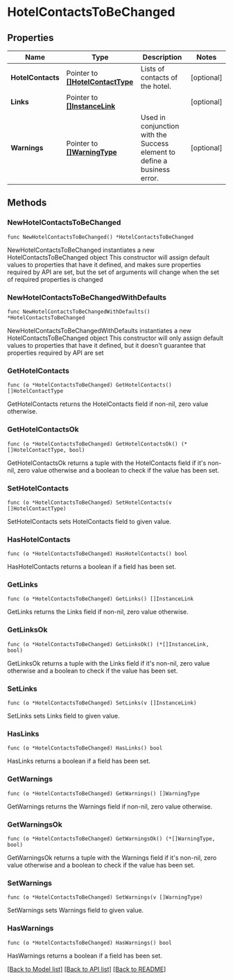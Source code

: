 # HotelContactsToBeChanged

## Properties

Name | Type | Description | Notes
------------ | ------------- | ------------- | -------------
**HotelContacts** | Pointer to [**[]HotelContactType**](HotelContactType.md) | Lists of contacts of the hotel. | [optional] 
**Links** | Pointer to [**[]InstanceLink**](InstanceLink.md) |  | [optional] 
**Warnings** | Pointer to [**[]WarningType**](WarningType.md) | Used in conjunction with the Success element to define a business error. | [optional] 

## Methods

### NewHotelContactsToBeChanged

`func NewHotelContactsToBeChanged() *HotelContactsToBeChanged`

NewHotelContactsToBeChanged instantiates a new HotelContactsToBeChanged object
This constructor will assign default values to properties that have it defined,
and makes sure properties required by API are set, but the set of arguments
will change when the set of required properties is changed

### NewHotelContactsToBeChangedWithDefaults

`func NewHotelContactsToBeChangedWithDefaults() *HotelContactsToBeChanged`

NewHotelContactsToBeChangedWithDefaults instantiates a new HotelContactsToBeChanged object
This constructor will only assign default values to properties that have it defined,
but it doesn't guarantee that properties required by API are set

### GetHotelContacts

`func (o *HotelContactsToBeChanged) GetHotelContacts() []HotelContactType`

GetHotelContacts returns the HotelContacts field if non-nil, zero value otherwise.

### GetHotelContactsOk

`func (o *HotelContactsToBeChanged) GetHotelContactsOk() (*[]HotelContactType, bool)`

GetHotelContactsOk returns a tuple with the HotelContacts field if it's non-nil, zero value otherwise
and a boolean to check if the value has been set.

### SetHotelContacts

`func (o *HotelContactsToBeChanged) SetHotelContacts(v []HotelContactType)`

SetHotelContacts sets HotelContacts field to given value.

### HasHotelContacts

`func (o *HotelContactsToBeChanged) HasHotelContacts() bool`

HasHotelContacts returns a boolean if a field has been set.

### GetLinks

`func (o *HotelContactsToBeChanged) GetLinks() []InstanceLink`

GetLinks returns the Links field if non-nil, zero value otherwise.

### GetLinksOk

`func (o *HotelContactsToBeChanged) GetLinksOk() (*[]InstanceLink, bool)`

GetLinksOk returns a tuple with the Links field if it's non-nil, zero value otherwise
and a boolean to check if the value has been set.

### SetLinks

`func (o *HotelContactsToBeChanged) SetLinks(v []InstanceLink)`

SetLinks sets Links field to given value.

### HasLinks

`func (o *HotelContactsToBeChanged) HasLinks() bool`

HasLinks returns a boolean if a field has been set.

### GetWarnings

`func (o *HotelContactsToBeChanged) GetWarnings() []WarningType`

GetWarnings returns the Warnings field if non-nil, zero value otherwise.

### GetWarningsOk

`func (o *HotelContactsToBeChanged) GetWarningsOk() (*[]WarningType, bool)`

GetWarningsOk returns a tuple with the Warnings field if it's non-nil, zero value otherwise
and a boolean to check if the value has been set.

### SetWarnings

`func (o *HotelContactsToBeChanged) SetWarnings(v []WarningType)`

SetWarnings sets Warnings field to given value.

### HasWarnings

`func (o *HotelContactsToBeChanged) HasWarnings() bool`

HasWarnings returns a boolean if a field has been set.


[[Back to Model list]](../README.md#documentation-for-models) [[Back to API list]](../README.md#documentation-for-api-endpoints) [[Back to README]](../README.md)


